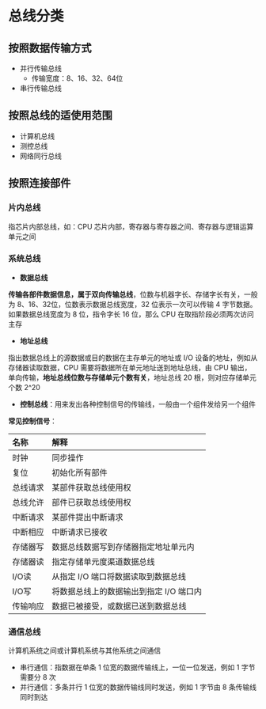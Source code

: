 # 总线分类

## 按照数据传输方式

* 并行传输总线
  * 传输宽度：8、16、32、64位
* 串行传输总线

## 按照总线的适使用范围

* 计算机总线
* 测控总线
* 网络同行总线

## 按照连接部件

### 片内总线

指芯片内部总线，如：CPU 芯片内部，寄存器与寄存器之间、寄存器与逻辑运算单元之间

### 系统总线

* **数据总线**

**传输各部件数据信息，属于双向传输总线**，位数与机器字长、存储字长有关，一般为 8、16、32位，位数表示数据总线宽度，32 位表示一次可以传输 4 字节数据。如果数据总线宽度为 8 位，指令字长 16 位，那么 CPU 在取指阶段必须两次访问主存

* **地址总线**

指出数据总线上的源数据或目的数据在主存单元的地址或 I/O 设备的地址，例如从存储器读取数据，CPU 需要将数据所在单元地址送到地址总线，由 CPU 输出，单向传输，**地址总线位数与存储单元个数有关**，地址总线 20 根，则对应存储单元个数 2^20

* **控制总线**：用来发出各种控制信号的传输线，一般由一个组件发给另一个组件

**常见控制信号**：

| 名称 | 解释 |
| :--- | :--- |
| 时钟 | 同步操作 |
| 复位 | 初始化所有部件 |
| 总线请求 | 某部件获取总线使用权 |
| 总线允许 | 部件已获取总线使用权 |
| 中断请求 | 某部件提出中断请求 |
| 中断相应 | 中断请求已接收 |
| 存储器写 | 数据总线数据写到存储器指定地址单元内 |
| 存储器读 | 指定存储单元度渠道数据总线 |
| I/O读 | 从指定 I/O 端口将数据读取到数据总线 |
| I/O写 | 将数据总线上的数据输出到指定 I/O 端口内 |
| 传输响应 | 数据已被接受，或数据已送到数据总线 |

### 通信总线

计算机系统之间或计算机系统与其他系统之间通信

* 串行通信：指数据在单条 1 位宽的数据传输线上，一位一位发送，例如 1 字节需要分 8 次
* 并行通信：多条并行 1 位宽的数据传输线同时发送，例如 1 字节由 8 条传输线同时到达


